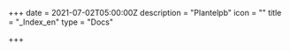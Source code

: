 +++
date = 2021-07-02T05:00:00Z
description = "Plantelpb"
icon = ""
title = "_Index_en"
type = "Docs"

+++
